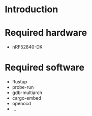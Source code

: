 # Introduction

# Required hardware
- nRF52840-DK

# Required software
- Rustup
- probe-run
- gdb-multiarch
- cargo-embed
- openocd
- ...